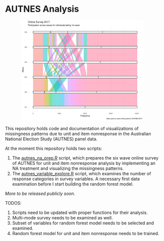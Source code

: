 # AUTNES Analysis

<p align="center">
<img src="figures/generated/alluvial_attrition.png" width="400">
</p>

This repository holds code and documentation of visualizations of missingness patterns due to unit and item nonresponse in the Australian National Election Study (AUTNES) panel data.

At the moment this repository holds two scripts:
1. The [autnes_na_prep.R](./scripts/autnes_na_prep.R) script, which prepares the six wave online survey of AUTNES for unit and item nonresponse analysis by implementing an NA treatment and visualizing the missingness patterns. 
2. The [autnes_variable_explore.R](./script/autnes_variable_explore.R) script, which examines the number of response categories in survey variables. A necessary first data examination before I start building the random forest model. 

*More to be released publicly soon.*

TODOS:
1. Scripts need to be updated with proper functions for their analysis. 
2. Multi-mode survey needs to be examined as well.
3. Subset of variables for random forest model needs to be selected and examined. 
4. Random forest model for unit and item nonresponse needs to be trained. 






